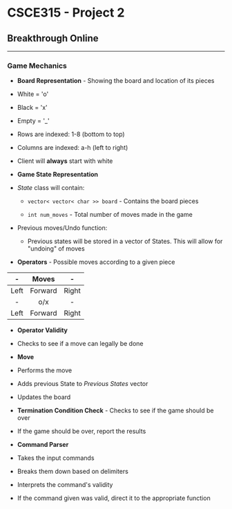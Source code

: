 # CSCE315 - Project 2
## Breakthrough Online

***

### Game Mechanics

* **Board Representation** - Showing the board and location of its pieces

 * White = 'o'
	
 * Black = 'x'
	
 * Empty = '_'
	
 * Rows are indexed: 1-8 (bottom to top)
	
 * Columns are indexed: a-h (left to right)
	
 * Client will **always** start with white
	
* **Game State Representation**

 * _State_ class will contain:
	 * `vector< vector< char >> board` - Contains the board pieces
		
	 * `int num_moves` - Total number of moves made in the game
		
 * Previous moves/Undo function:
	 * Previous states will be stored in a vector of States. This will allow for "undoing" of moves
		
* **Operators** - Possible moves according to a given piece

|   -   | Moves   |   -   |
| :---: | :---: | :---: |
| Left | Forward | Right |
|   -  |   o/x   |   -   |
| Left | Forward | Right |

* **Operator Validity**

 * Checks to see if a move can legally be done
	
* **Move**

 * Performs the move
	
 * Adds previous State to *Previous States* vector
	
 * Updates the board
	
* **Termination Condition Check** - Checks to see if the game should be over

 * If the game should be over, report the results
	
* **Command Parser**

 * Takes the input commands
	
 * Breaks them down based on delimiters
	
 * Interprets the command's validity
	
 * If the command given was valid, direct it to the appropriate function